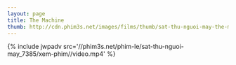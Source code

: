 ```yaml
---
layout: page
title: The Machine
thumb: http://cdn.phim3s.net/images/films/thumb/sat-thu-nguoi-may-the-machine-2013.jpg
---
```

{% include jwpadv src='//phim3s.net/phim-le/sat-thu-nguoi-may_7385/xem-phim//video.mp4' %}